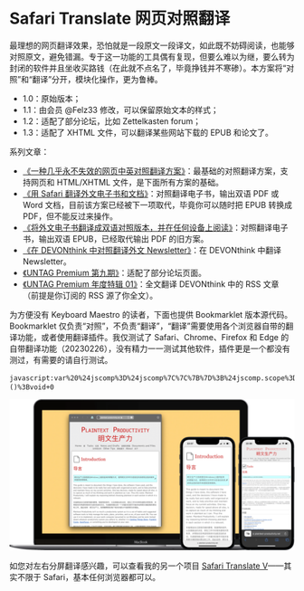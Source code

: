 # Safari Translate 网页对照翻译

最理想的网页翻译效果，恐怕就是一段原文一段译文，如此既不妨碍阅读，也能够对照原文，避免错漏。专于这一功能的工具偶有复现，但要么难以为继，要么转为封闭的软件并且坐收买路钱（在此就不点名了，毕竟挣钱并不寒碜）。本方案将“对照”和“翻译”分开，模块化操作，更为鲁棒。

- 1.0：原始版本；
- 1.1：由会员 @Felz33 修改，可以保留原始文本的样式；
- 1.2：适配了部分论坛，比如 Zettelkasten forum；
- 1.3：适配了 XHTML 文件，可以翻译某些网站下载的 EPUB 和论文了。

系列文章：

- [《一种几乎永不失效的网页中英对照翻译方案》](https://utgd.net/article/4991)：最基础的对照翻译方案，支持网页和 HTML/XHTML 文件，是下面所有方案的基础。
- [《用 Safari 翻译外文电子书和文档》](https://utgd.net/article/6901)：对照翻译电子书，输出双语 PDF 或 Word 文档，目前该方案已经被下一项取代，毕竟你可以随时把 EPUB 转换成 PDF，但不能反过来操作。
- [《将外文电子书翻译成双语对照版本，并在任何设备上阅读》](https://utgd.net/article/10001)：对照翻译电子书，输出双语 EPUB，已经取代输出 PDF 的旧方案。
- [《在 DEVONthink 中对照翻译外文 Newsletter》](https://utgd.net/article/10005)：在 DEVONthink 中翻译 Newsletter。
- [《UNTAG Premium 第九期》](https://utgd.net/article/9628)：适配了部分论坛页面。
- [《UNTAG Premium 年度特辑 01》](https://utgd.net/article/9760)：全文翻译 DEVONthink 中的 RSS 文章（前提是你订阅的 RSS 源了你全文）。

为方便没有 Keyboard Maestro 的读者，下面也提供 Bookmarklet 版本源代码。Bookmarklet 仅负责“对照”，不负责“翻译”，“翻译”需要使用各个浏览器自带的翻译功能，或者使用翻译插件。我仅测试了 Safari、Chrome、Firefox 和 Edge 的自带翻译功能（20230226），没有精力一一测试其他软件，插件更是一个都没有测过，有需要的请自行测试。

```
javascript:var%20%24jscomp%3D%24jscomp%7C%7C%7B%7D%3B%24jscomp.scope%3D%7B%7D%3B%24jscomp.arrayIteratorImpl%3Dfunction(a)%7Bvar%20d%3D0%3Breturn%20function()%7Breturn%20d%3Ca.length%3F%7Bdone%3A!1%2Cvalue%3Aa%5Bd%2B%2B%5D%7D%3A%7Bdone%3A!0%7D%7D%7D%3B%24jscomp.arrayIterator%3Dfunction(a)%7Breturn%7Bnext%3A%24jscomp.arrayIteratorImpl(a)%7D%7D%3B%24jscomp.makeIterator%3Dfunction(a)%7Bvar%20d%3D%22undefined%22!%3Dtypeof%20Symbol%26%26Symbol.iterator%26%26a%5BSymbol.iterator%5D%3Breturn%20d%3Fd.call(a)%3A%24jscomp.arrayIterator(a)%7D%3B(function()%7Bfunction%20a(b)%7B%22img%22%3D%3D%3Db.nodeName.toLowerCase()%26%26b.parentElement.removeChild(b)%3Bb.setAttribute(%22translate%22%2C%22no%22)%3Bb.setAttribute(%22class%22%2Cb.getAttribute(%22class%22)%2B%22%20notranslate%22)%3Bb%3D%24jscomp.makeIterator(b.children)%3Bfor(var%20e%3Db.next()%3B!e.done%3Be%3Db.next())a(e.value)%7Dfor(var%20d%3D%24jscomp.makeIterator(document.querySelectorAll(%22li%3Anot(%3Ahas(p))%2C%20div%3Anot(%3Ahas(div%2C%20p))%2C%20p%2C%20h1%2C%20h2%2C%20h3%2C%20h4%22))%2Cc%3Dd.next()%3B!c.done%3Bc%3Dd.next())if(c%3Dc.value%2C%22no%22!%3D%3Dc.getAttribute(%22translate%22))%7Bvar%20f%3Dc.cloneNode(!0)%3Bc.parentElement.insertBefore(f%2Cc.nextElementSibling)%3Ba(c)%7D%7D)()%3Bvoid+0
```

![title](img.png)

如您对左右分屏翻译感兴趣，可以查看我的另一个项目 [Safari Translate V](https://github.com/BlackwinMin/Keyboard-Maestro-gallery/tree/master/Safari%20Translate%20V)——其实不限于 Safari，基本任何浏览器都可以。